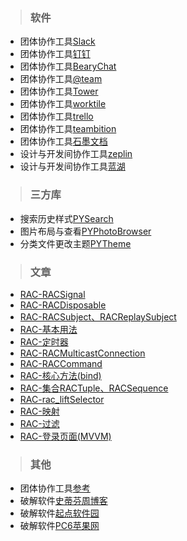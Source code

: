 > ### 软件 

* 团体协作工具[Slack](https://slack.com/)<br>
* 团体协作工具[钉钉](https://www.dingtalk.com/)<br>
* 团体协作工具[BearyChat](https://bearychat.com/)<br>
* 团体协作工具[@team](https://www.atteam.cn/)<br>
* 团体协作工具[Tower](https://tower.im/)<br>
* 团体协作工具[worktile](https://worktile.com/)<br>
* 团体协作工具[trello](https://trello.com/)<br>
* 团体协作工具[teambition](https://www.teambition.com)<br>
* 团体协作工具[石墨文档](https://shimo.im/)<br>
* 设计与开发间协作工具[zeplin](https://zeplin.io/)<br>
* 设计与开发间协作工具[蓝湖](https://lanhuapp.com/)<br>



> ### 三方库
 
* 搜索历史样式[PYSearch](https://github.com/ko1o/PYSearch)<br>
* 图片布局与查看[PYPhotoBrowser](https://github.com/ko1o/PYPhotoBrowser)<br>
* 分类文件更改主题[PYTheme](https://github.com/ko1o/PYTheme)<br>


> ### 文章

* [RAC-RACSignal](https://www.jianshu.com/p/35a28cf0a22f)
* [RAC-RACDisposable](https://www.jianshu.com/p/187a889285db)
* [RAC-RACSubject、RACReplaySubject](https://www.jianshu.com/p/5d891caa033d)
* [RAC-基本用法](https://www.jianshu.com/p/cd4031fbf8ff)
* [RAC-定时器](https://www.jianshu.com/p/064f81e28a28)
* [RAC-RACMulticastConnection](https://www.jianshu.com/p/b408011d7663)
* [RAC-RACCommand](https://www.jianshu.com/p/baa5fe76191c)
* [RAC-核心方法(bind)](https://www.jianshu.com/p/b164bbccfbb5)
* [RAC-集合RACTuple、RACSequence](https://www.jianshu.com/p/a57060bf6158)
* [RAC-rac_liftSelector](https://www.jianshu.com/p/08824ab6ce4b)
* [RAC-映射](https://www.jianshu.com/p/1cb5e6626542)
* [RAC-过滤](https://www.jianshu.com/p/49c8b655433a)
* [RAC-登录页面(MVVM)](https://www.jianshu.com/p/c650108264e1)




> ### 其他
 
* 团体协作工具[参考](https://cloud.tencent.com/developer/article/1141977)<br>
* 破解软件[史蒂芬周博客](http://www.sdifen.com/)<br>
* 破解软件[起点软件园](http://www.cncrk.com/)<br>
* 破解软件[PC6苹果网](http://www.pc6.com/apple/)<br>












